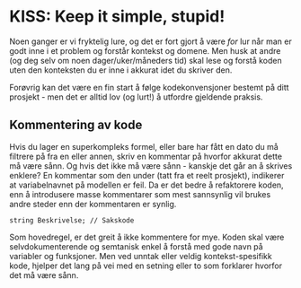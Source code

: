 # KISS: Keep it simple, stupid!

Noen ganger er vi fryktelig lure, og det er fort gjort å være _for_ lur når man er godt inne i et problem og forstår kontekst og domene. Men husk at andre (og deg selv om noen dager/uker/måneders tid) skal lese og forstå koden uten den konteksten du er inne i akkurat idet du skriver den.

Forøvrig kan det være en fin start å følge kodekonvensjoner bestemt på ditt prosjekt - men det er alltid lov (og lurt!) å utfordre gjeldende praksis.

## Kommentering av kode
Hvis du lager en superkompleks formel, eller bare har fått en dato du må filtrere på fra en eller annen, skriv en kommentar på hvorfor akkurat dette må være sånn. Og hvis det ikke må være sånn - kanskje det går an å skrives enklere? En kommentar som den under (tatt fra et reelt prosjekt), indikerer at variabelnavnet på modellen er feil. Da er det bedre å refaktorere koden, enn å introdusere masse kommentarer som mest sannsynlig vil brukes andre steder enn der kommentaren er synlig.

```
string Beskrivelse; // Sakskode
```

Som hovedregel, er det greit å ikke kommentere for mye. Koden skal være selvdokumenterende og semtanisk enkel å forstå med gode navn på variabler og funksjoner. Men ved unntak eller veldig kontekst-spesifikk kode, hjelper det lang på vei med en setning eller to som forklarer hvorfor det må være sånn.
